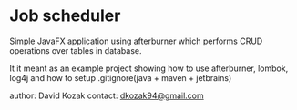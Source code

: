 Job scheduler
=============
Simple JavaFX application using afterburner
which performs CRUD operations over tables in database.

It it meant as an example project showing how to use 
afterburner, lombok, log4j and how to setup .gitignore(java + maven + jetbrains)

author: David Kozak
contact: dkozak94@gmail.com